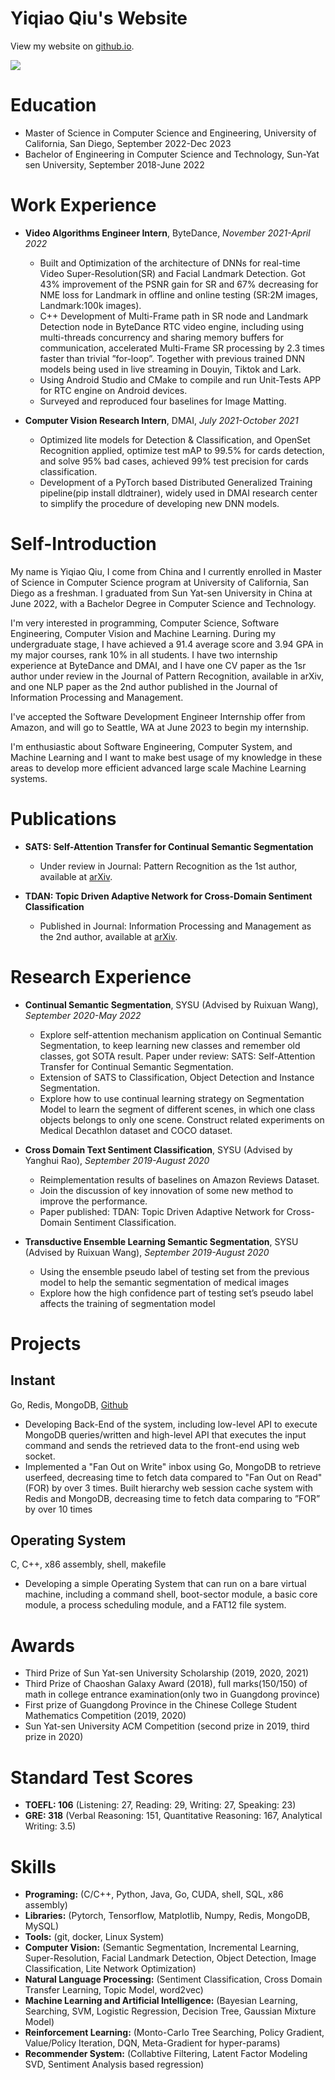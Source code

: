 # Yiqiao Qiu's Website

View my website on [github.io](https://QIU023.github.io).  
<!-- Should run prettier before commit.
```bash
prettier --write ./content
``` -->
![](assets/img/yiqiaoqiu-photo.jpg)

# Education

- Master of Science in Computer Science and Engineering, University of California, San Diego, September 2022-Dec 2023
- Bachelor of Engineering in Computer Science and Technology, Sun-Yat sen University, September 2018-June 2022

# Work Experience

- **Video Algorithms Engineer Intern**, ByteDance, _November 2021-April 2022_

  - Built and Optimization of the architecture of DNNs for real-time Video Super-Resolution(SR) and Facial Landmark Detection. Got 43% improvement of the PSNR gain for SR and 67% decreasing for NME loss for Landmark in offline and online testing (SR:2M images, Landmark:100k images).
  - C++ Development of Multi-Frame path in SR node and Landmark Detection node in ByteDance RTC video engine, including using multi-threads concurrency and sharing memory buffers for communication, accelerated Multi-Frame SR processing by 2.3 times faster than trivial ”for-loop”. Together with previous trained DNN models being used in live streaming in Douyin, Tiktok and Lark.
  - Using Android Studio and CMake to compile and run Unit-Tests APP for RTC engine on Android devices.
  - Surveyed and reproduced four baselines for Image Matting.

- **Computer Vision Research Intern**, DMAI, _July 2021-October 2021_
  - Optimized lite models for Detection & Classification, and OpenSet Recognition applied, optimize test mAP to 99.5% for cards detection, and solve 95% bad cases, achieved 99% test precision for cards classification.
  - Development of a PyTorch based Distributed Generalized Training pipeline(pip install dldtrainer), widely used in DMAI research center to simplify the procedure of developing new DNN models.

# Self-Introduction

My name is Yiqiao Qiu, I come from China and I currently enrolled in Master of Science in Computer Science program at University of California, San Diego as a freshman. I graduated from Sun Yat-sen University in China at June 2022, with a Bachelor Degree in Computer Science and Technology. 

I'm very interested in programming, Computer Science, Software Engineering, Computer Vision and Machine Learning. During my undergraduate stage, I have achieved a 91.4 average score and 3.94 GPA in my major courses, rank 10% in all students. I have two internship experience at ByteDance and DMAI, and I have one CV paper as the 1sr author under review in the Journal of Pattern Recognition, available in arXiv, and one NLP paper as the 2nd author published in the Journal of Information Processing and Management.

I've accepted the Software Development Engineer Internship offer from Amazon, and will go to Seattle, WA at June 2023 to begin my internship.

I'm enthusiastic about Software Engineering, Computer System, and Machine Learning and I want to make best usage of my knowledge in these areas to develop more efficient advanced large scale Machine Learning systems.

# Publications

- **SATS: Self-Attention Transfer for Continual Semantic Segmentation**
  - Under review in Journal: Pattern Recognition as the 1st author, available at [arXiv](https://arxiv.org/abs/2203.07667). 
  <!-- - Explore self-attention mechanism application on Continual Semantic Segmentation, to keep learning new classes and remember old classes, got SOTA result.   -->
  
- **TDAN: Topic Driven Adaptive Network for Cross-Domain Sentiment Classification**
  - Published in Journal: Information Processing and Management as the 2nd author, available at [arXiv](https://arxiv.org/abs/2111.14094). 
  <!-- - Reproduce code of four baselines for cross-domain text sentiment classification on Reviews Dataset. -->

# Research Experience

- **Continual Semantic Segmentation**, SYSU (Advised by Ruixuan Wang), _September 2020-May 2022_
  -  Explore self-attention mechanism application on Continual Semantic Segmentation, to keep learning new classes and remember old classes, got SOTA result. Paper under review: SATS: Self-Attention Transfer for Continual Semantic Segmentation.
  -  Extension of SATS to Classification, Object Detection and Instance Segmentation.
  -  Explore how to use continual learning strategy on Segmentation Model to learn the segment of different scenes, in which one class objects belongs to only one scene. Construct related experiments on Medical Decathlon dataset and COCO dataset.

- **Cross Domain Text Sentiment Classification**, SYSU (Advised by Yanghui Rao), _September 2019-August 2020_
  - Reimplementation results of baselines on Amazon Reviews Dataset.
  - Join the discussion of key innovation of some new method to improve the performance.
  - Paper published: TDAN: Topic Driven Adaptive Network for Cross-Domain Sentiment Classification.

- **Transductive Ensemble Learning Semantic Segmentation**, SYSU (Advised by Ruixuan Wang), _September 2019-August 2020_
  - Using the ensemble pseudo label of testing set from the previous model to help the semantic segmentation of medical images  
  - Explore how the high confidence part of testing set’s pseudo label affects the training of segmentation model

# Projects

## Instant 

Go, Redis, MongoDB, [Github](https://github.com/QIU023/instant-go)
- Developing Back-End of the system, including low-level API to execute MongoDB queries/written and high-level API that executes the input command and sends the retrieved data to the front-end using web socket.
- Implemented a "Fan Out on Write" inbox using Go, MongoDB to retrieve userfeed, decreasing time to fetch data compared to "Fan Out on Read"(FOR) by over 3 times. Built hierarchy web session cache system with Redis and MongoDB, decreasing time to fetch data comparing to ”FOR” by over 10 times

## Operating System

C, C++, x86 assembly, shell, makefile
- Developing a simple Operating System that can run on a bare virtual machine, including a command shell, boot-sector module, a basic core module, a process scheduling module, and a FAT12 file system.

# Awards

  - Third Prize of Sun Yat-sen University Scholarship (2019, 2020, 2021)
  - Third Prize of Chaoshan Galaxy Award (2018), full marks(150/150) of math in college entrance examination(only two in Guangdong province)
  - First prize of Guangdong Province in the Chinese College Student Mathematics Competition (2019, 2020)
  - Sun Yat-sen University ACM Competition (second prize in 2019, third prize in 2020)

# Standard Test Scores

- **TOEFL: 106** (Listening: 27, Reading: 29, Writing: 27, Speaking: 23)
- **GRE: 318** (Verbal Reasoning: 151, Quantitative Reasoning: 167, Analytical Writing: 3.5)

# Skills

- **Programing:** (C/C++, Python, Java, Go, CUDA, shell, SQL, x86 assembly)
- **Libraries:** (Pytorch, Tensorflow, Matplotlib, Numpy, Redis, MongoDB, MySQL)
- **Tools:** (git, docker, Linux System)
- **Computer Vision:** (Semantic Segmentation, Incremental Learning, Super-Resolution, Facial Landmark Detection, Object Detection, Image Classification, Lite Network Optimization)
- **Natural Language Processing:** (Sentiment Classification, Cross Domain Transfer Learning, Topic Model, word2vec)
- **Machine Learning and Artificial Intelligence:** (Bayesian Learning, Searching, SVM, Logistic Regression, Decision Tree, Gaussian Mixture Model)
- **Reinforcement Learning:** (Monto-Carlo Tree Searching, Policy Gradient, Value/Policy Iteration, DQN, Meta-Gradient for hyper-params)
- **Recommender System:** (Collabtive Filtering, Latent Factor Modeling SVD, Sentiment Analysis based regression)

